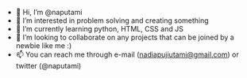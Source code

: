 - 👋 Hi, I’m @naputami
- 👀 I’m interested in problem solving and creating something
- 🌱 I’m currently learning python, HTML, CSS and JS
- 💞️ I’m looking to collaborate on any projects that can be joined by a newbie like me :)
- 📫 You can reach me through e-mail (nadiapujiutami@gmail.com) or twitter (@naputami)

<!---
naputami/naputami is a ✨ special ✨ repository because its `README.md` (this file) appears on your GitHub profile.
You can click the Preview link to take a look at your changes.
--->
